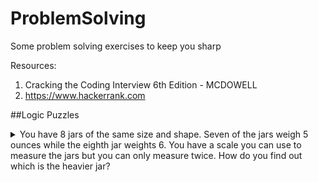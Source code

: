 # ProblemSolving
Some problem solving exercises to keep you sharp

Resources:
1) Cracking the Coding Interview 6th Edition - MCDOWELL 
2) https://www.hackerrank.com

##Logic Puzzles
<details>
	<summary> 
		You have 8 jars of the same size and shape. Seven of the jars weigh 5 ounces while the eighth jar weights 6. You have a scale you can use to measure the jars but you can only measure twice. How do you find out which is the heavier jar?
	</summary>
</details>